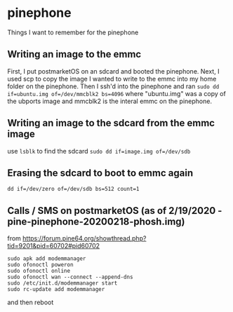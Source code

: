 # pinephone
Things I want to remember for the pinephone

## Writing an image to the emmc
First, I put postmarketOS on an sdcard and booted the pinephone. Next, I used scp to copy the image I wanted to write to the emmc into my home folder on the pinephone.  Then I ssh'd into the pinephone and ran ```sudo dd if=ubuntu.img of=/dev/mmcblk2 bs=4096``` where "ubuntu.img" was a copy of the ubports image and mmcblk2 is the interal emmc on the pinephone.

## Writing an image to the sdcard from the emmc image
use ```lsblk``` to find the sdcard
```sudo dd if=image.img of=/dev/sdb```

## Erasing the sdcard to boot to emmc again
```dd if=/dev/zero of=/dev/sdb bs=512 count=1```

## Calls / SMS on postmarketOS (as of 2/19/2020 - pine-pinephone-20200218-phosh.img)
from https://forum.pine64.org/showthread.php?tid=9201&pid=60702#pid60702

```
sudo apk add modemmanager
sudo ofonoctl poweron
sudo ofonoctl online
sudo ofonoctl wan --connect --append-dns
sudo /etc/init.d/modemmanager start
sudo rc-update add modemmanager
```
and then reboot
